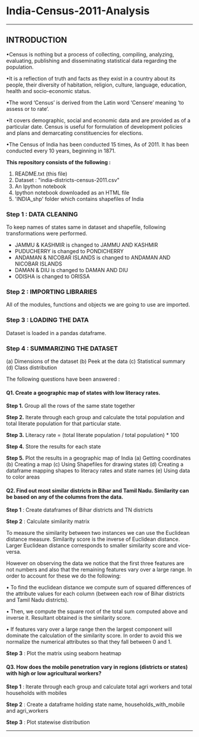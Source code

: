 # India-Census-2011-Analysis
----------------------------------------------------------------------------------------------------------------------------------------
## INTRODUCTION 

•Census is nothing but a process of collecting, compiling, analyzing, evaluating, publishing and disseminating statistical data regarding the population. 

•It is a reflection of truth and facts as they exist in a country about its people, their diversity of habitation, religion, culture, language, education, health and socio-economic status. 

•The word ‘Census’ is derived from the Latin word ‘Censere’ meaning ‘to assess or to rate’.

•It covers demographic, social and economic data and are provided as of a particular date. Census is useful for formulation of development policies and plans and demarcating constituencies for elections. 

•The Census of India has been conducted 15 times, As of 2011. It has been conducted every 10 years, beginning in 1871.

**This repository consists of the following :**

1. README.txt (this file) 
2. Dataset : "india-districts-census-2011.csv" 
3. An Ipython notebook
4. Ipython notebook downloaded as an HTML file 
5. 'INDIA_shp' folder which contains shapefiles of India

### Step 1 : DATA CLEANING

To keep names of states same in dataset and shapefile, following transformations were performed.
- JAMMU & KASHMIR is changed to JAMMU AND KASHMIR
- PUDUCHERRY is changed to PONDICHERRY
- ANDAMAN & NICOBAR ISLANDS is changed to ANDAMAN AND NICOBAR ISLANDS
- DAMAN & DIU is changed to DAMAN AND DIU
- ODISHA is changed to ORISSA

### Step 2 : IMPORTING LIBRARIES

All of the modules, functions and objects we are going to use are imported.

### Step 3 : LOADING THE DATA

Dataset is loaded in a pandas dataframe.

### Step 4 : SUMMARIZING THE DATASET

(a) Dimensions of the dataset
(b) Peek at the data
(c) Statistical summary
(d) Class distribution



The following questions have been answered :
#### Q1. Create a geographic map of states with low literacy rates.
**Step 1.** Group all the rows of the same state together

**Step 2.** Iterate through each group and calculate the total population and total literate population for that particular state.

**Step 3.** Literacy rate = (total literate population / total population) * 100

**Step 4.** Store the results for each state

**Step 5.** Plot the results in a geographic map of India
	(a) Getting coordinates
	(b) Creating a map
	(c) Using Shapefiles for drawing states
	(d) Creating a dataframe mapping shapes to literacy rates and state names
	(e) Using data to color areas


#### Q2. Find out most similar districts in Bihar and Tamil Nadu. Similarity can be based on any of the columns from the data.

**Step 1** : Create dataframes of Bihar districts and TN districts

**Step 2** : Calculate similarity matrix

To measure the similarity between two instances we can use the Euclidean distance measure. Similarity score is the inverse of Euclidean distance. Larger Euclidean distance corresponds to smaller similarity score and vice-versa.

However on observing the data we notice that the first three features are not numbers and also that the remaining features vary over a large range. In order to account for these we do the following:

• To find the euclidean distance we compute sum of squared differences of the attribute values for each column (between each row of Bihar districts and Tamil Nadu districts). 


• Then, we compute the square root of the total sum computed above and inverse it. Resultant obtained is the similarity score.


• If features vary over a large range then the largest component will dominate the calculation of the similarity score. In order to avoid this we normalize the numerical attributes so that they fall between 0 and 1.

**Step 3** : Plot the matrix using seaborn heatmap


#### Q3. How does the mobile penetration vary in regions (districts or states) with high or low agricultural workers?

**Step 1** : Iterate through each group and calculate total agri workers and total households with mobiles

**Step 2** : Create a dataframe holding state name, households_with_mobile and agri_workers 

**Step 3** : Plot statewise distribution

----------------------------------------------------------------------------------------------------------------------------------------
 

